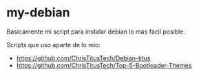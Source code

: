 # my-debian

Basicamente mi script para instalar debian lo más fácil posible.

Scripts que uso aparte de lo mio:

- https://github.com/ChrisTitusTech/Debian-titus
- https://github.com/ChrisTitusTech/Top-5-Bootloader-Themes
